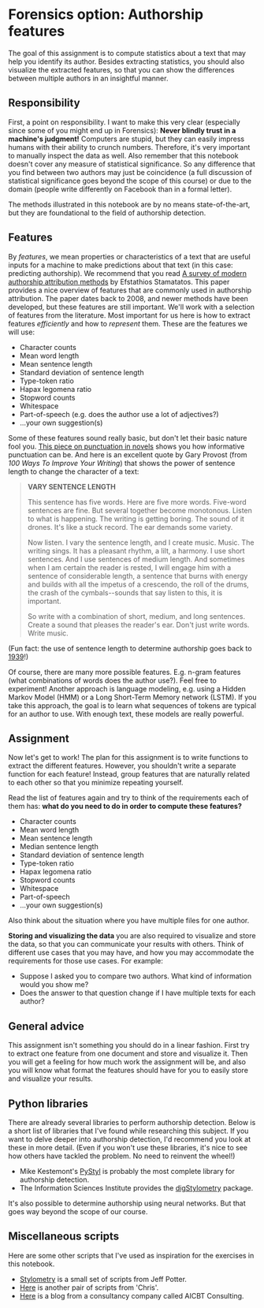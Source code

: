 # Forensics option: Authorship features

The goal of this assignment is to compute statistics about a text that may help you identify its author. Besides extracting statistics, you should also visualize the extracted features, so that you can show the differences between multiple authors in an insightful manner.

## Responsibility

First, a point on responsibility. I want to make this very clear (especially since some of you might end up in Forensics): **Never blindly trust in a machine's judgment!** Computers are stupid, but they can easily impress humans with their ability to crunch numbers. Therefore, it's very important to manually inspect the data as well. Also remember that this notebook doesn't cover any measure of statistical significance. So any difference that you find between two authors may just be coincidence (a full discussion of statistical significance goes beyond the scope of this course) or due to the domain (people write differently on Facebook than in a formal letter).

The methods illustrated in this notebook are by no means state-of-the-art, but they are foundational to the field of authorship detection.

## Features

By *features*, we mean properties or characteristics of a text that are useful inputs for a machine to make predictions about that text (in this case: predicting authorship). We recommend that you read [A survey of modern authorship attribution methods](http://onlinelibrary.wiley.com/doi/10.1002/asi.21001/full) by Efstathios Stamatatos. This paper provides a nice overview of features that are commonly used in authorship attribution. The paper dates back to 2008, and newer methods have been developed, but these features are still important. We'll work with a selection of features from the literature. Most important for us here is how to extract features *efficiently* and how to *represent* them. These are the features we will use:

* Character counts
* Mean word length
* Mean sentence length
* Standard deviation of sentence length
* Type-token ratio
* Hapax legomena ratio
* Stopword counts
* Whitespace
* Part-of-speech (e.g. does the author use a lot of adjectives?)
* ...your own suggestion(s)

Some of these features sound really basic, but don't let their basic nature fool you. [This piece on punctuation in novels](https://medium.com/@neuroecology/punctuation-in-novels-8f316d542ec4) shows you how informative punctuation can be. And here is an excellent quote by Gary Provost (from *100 Ways To Improve Your Writing*) that shows the power of sentence length to change the character of a text:

> **VARY SENTENCE LENGTH**
> 
> This sentence has five words. Here are five more words. Five-word sentences are fine. But several together become monotonous. Listen to what is happening. The writing is getting boring. The sound of it drones. It's like a stuck record. The ear demands some variety.
>
> Now listen. I vary the sentence length, and I create music. Music. The writing sings. It has a pleasant rhythm, a lilt, a harmony. I use short sentences. And I use sentences of medium length. And sometimes when I am certain the reader is rested, I will engage him with a sentence of considerable length, a sentence that burns with energy and builds with all the impetus of a crescendo, the roll of the drums, the crash of the cymbals--sounds that say listen to this, it is important.
>
> So write with a combination of short, medium, and long sentences. Create a sound that pleases the reader's ear. Don't just write words. Write music.

(Fun fact: the use of sentence length to determine authorship goes back to [1939](http://www.jstor.org/stable/2332655?seq=1#page_scan_tab_contents)!)

Of course, there are many more possible features. E.g. n-gram features (what combinations of words does the author use?). Feel free to experiment! Another approach is language modeling, e.g. using a Hidden Markov Model (HMM) or a Long Short-Term Memory network (LSTM). If you take this approach, the goal is to learn what sequences of tokens are typical for an author to use. With enough text, these models are really powerful.

## Assignment

Now let's get to work! The plan for this assignment is to write functions to extract the different features. However, you shouldn't write a separate function for each feature! Instead, group features that are naturally related to each other so that you minimize repeating yourself.

Read the list of features again and try to think of the requirements each of them has: **what do you need to do in order to compute these features?**

* Character counts
* Mean word length
* Mean sentence length
* Median sentence length
* Standard deviation of sentence length
* Type-token ratio
* Hapax legomena ratio
* Stopword counts
* Whitespace
* Part-of-speech
* ...your own suggestion(s)

Also think about the situation where you have multiple files for one author.

**Storing and visualizing the data** you are also required to visualize and store the data, so that you can communicate your results with others. Think of different use cases that you may have, and how you may accommodate the requirements for those use cases. For example:

* Suppose I asked you to compare two authors. What kind of information would you show me?
* Does the answer to that question change if I have multiple texts for each author?

## General advice

This assignment isn't something you should do in a linear fashion. First try to extract one feature from one document and store and visualize it. Then you will get a feeling for how much work the assignment will be, and also you will know what format the features should have for you to easily store and visualize your results.

## Python libraries

There are already several libraries to perform authorship detection. Below is a short list of libraries that I've found while researching this subject. If you want to delve deeper into authorship detection, I'd recommend you look at these in more detail. (Even if you won't use these libraries, it's nice to see how others have tackled the problem. No need to reinvent the wheel!)

* Mike Kestemont's [PyStyl](https://github.com/mikekestemont/pystyl) is probably the most complete library for authorship detection.
* The Information Sciences Institute provides the [digStylometry](https://github.com/usc-isi-i2/dig-stylometry) package.

It's also possible to determine authorship using neural networks. But that goes way beyond the scope of our course.

## Miscellaneous scripts
Here are some other scripts that I've used as inspiration for the exercises in this notebook.

* [Stylometry](https://github.com/jpotts18/stylometry) is a small set of scripts from Jeff Potter.
* [Here](https://github.com/d10genes/Authorship-Attribution) is another pair of scripts from 'Chris'.
* [Here](http://www.aicbt.com/authorship-attribution/) is a blog from a consultancy company called AICBT Consulting.